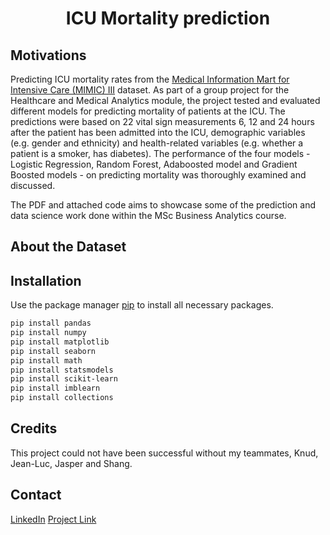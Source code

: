 <h1 align="center">ICU Mortality prediction</h1>

## Motivations
Predicting ICU mortality rates from the [Medical Information Mart for Intensive Care (MIMIC) III](https://mimic.mit.edu/) dataset. As part of a group project for the Healthcare and Medical Analytics module, the project tested and evaluated different models for predicting mortality of patients at the ICU. The predictions were based on 22 vital sign measurements 6, 12 and 24 hours after the patient has been admitted into the ICU, demographic variables (e.g. gender and ethnicity) and health-related variables (e.g. whether a patient is a smoker, has diabetes). The performance of the four models - Logistic Regression, Random Forest, Adaboosted model and Gradient Boosted models - on predicting mortality was thoroughly examined and discussed.

The PDF and attached code aims to showcase some of the prediction and data science work done within the MSc Business Analytics course.

## About the Dataset

## Installation

Use the package manager [pip](https://pip.pypa.io/en/stable/) to install all necessary packages.

```bash
pip install pandas
pip install numpy
pip install matplotlib
pip install seaborn
pip install math
pip install statsmodels
pip install scikit-learn
pip install imblearn
pip install collections
```
## Credits

This project could not have been successful without my teammates, Knud, Jean-Luc, Jasper and Shang.

## Contact
[LinkedIn](https://www.linkedin.com/in/florenceyeung/)
[Project Link](https://github.com/florence26/ICU_mortality)
